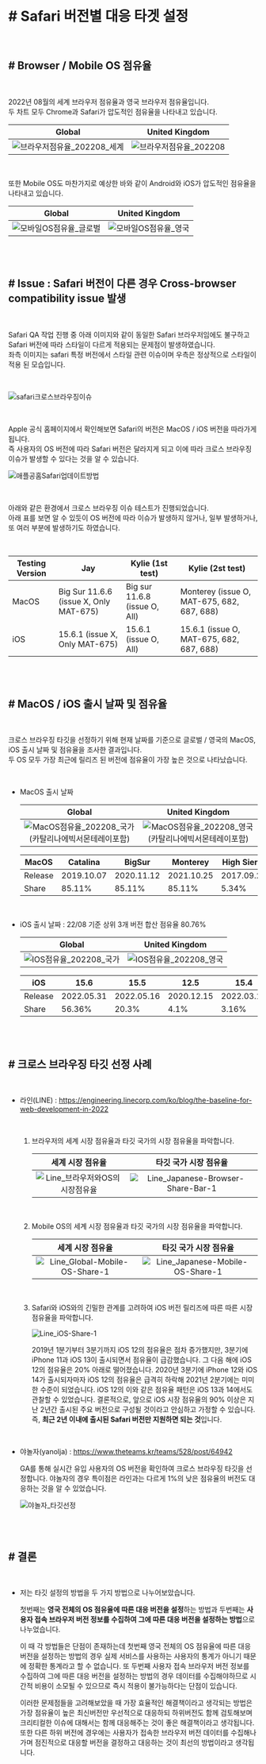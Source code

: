 # # Safari 버전별 대응 타겟 설정

<br>

## # Browser / Mobile OS 점유율

<br>

2022년 08월의 세계 브라우저 점유율과 영국 브라우저 점유율입니다. <br>
두 차트 모두 Chrome과 Safari가 압도적인 점유율을 나타내고 있습니다.

|                                                                     Global                                                                      |                                                              United Kingdom                                                              |
| :---------------------------------------------------------------------------------------------------------------------------------------------: | :--------------------------------------------------------------------------------------------------------------------------------------: |
| ![브라우저점유율_202208_세계](https://user-images.githubusercontent.com/85284246/188083581-709b6073-4c2b-44a0-af6a-18f0fbf5874d.png) | ![브라우저점유율_202208](https://user-images.githubusercontent.com/85284246/188063510-404bd61f-bac8-4872-835b-c17285b6c567.png) |

<br>

또한 Mobile OS도 마찬가지로 예상한 바와 같이 Android와 iOS가 압도적인 점유율을 나타내고 있습니다.

|                                                                    Global                                                                     |                                                               United Kingdom                                                               |
| :-------------------------------------------------------------------------------------------------------------------------------------------: | :----------------------------------------------------------------------------------------------------------------------------------------: |
| ![모바일OS점유율_글로벌](https://user-images.githubusercontent.com/85284246/188084739-c563469b-3dac-4b0f-93e5-03c54e9875b8.png) | ![모바일OS점유율_영국](https://user-images.githubusercontent.com/85284246/188084745-768ac07a-196a-4657-bfce-b926ec8e1070.png) |

<br><br>

## # Issue : Safari 버전이 다른 경우 Cross-browser compatibility issue 발생

<br>

Safari QA 작업 진행 중 아래 이미지와 같이 동일한 Safari 브라우저임에도 불구하고 Safari 버전에 따라 스타일이 다르게 적용되는 문제점이 발생하였습니다. <br>
좌측 이미지는 safari 특정 버전에서 스타일 관련 이슈이며 우측은 정상적으로 스타일이 적용 된 모습입니다.

<br>

![safari크로스브라우징이슈](https://user-images.githubusercontent.com/85284246/188085494-47fbaaf6-1239-498b-a552-a77ce6a804d3.png)

<br>

Apple 공식 홈페이지에서 확인해보면 Safari의 버전은 MacOS / iOS 버전을 따라가게 됩니다. <br> 즉 사용자의 OS 버전에 따라 Safari 버전은 달라지게 되고 이에 따라 크로스 브라우징 이슈가 발생할 수 있다는 것을 알 수 있습니다.

![애플공홈Safari업데이트방법](https://user-images.githubusercontent.com/85284246/188065769-e4d24cc8-c09f-45f4-a6b1-1a248675658a.png)

<br>

아래와 같은 환경에서 크로스 브라우징 이슈 테스트가 진행되었습니다. <br> 아래 표를 보면 알 수 있듯이 OS 버전에 따라 이슈가 발생하지 않거나, 일부 발생하거나, 또 여러 부분에 발생하기도 하였습니다.

<br>

| Testing Version | Jay                                    | Kylie (1st test)              | Kylie (2st test)                           |
| --------------- | -------------------------------------- | ----------------------------- | ------------------------------------------ |
| MacOS           | Big Sur 11.6.6 (issue X, Only MAT-675) | Big sur 11.6.8 (issue O, All) | Monterey (issue O, MAT-675, 682, 687, 688) |
| iOS             | 15.6.1 (issue X, Only MAT-675)         | 15.6.1 (issue O, All)         | 15.6.1 (issue O, MAT-675, 682, 687, 688)   |

<br><br>

## # MacOS / iOS 출시 날짜 및 점유율

<br>

크로스 브라우징 타깃을 선정하기 위해 현재 날짜를 기준으로 글로벌 / 영국의 MacOS, iOS 출시 날짜 및 점유율을 조사한 결과입니다. <br> 두 OS 모두 가장 최근에 릴리즈 된 버전에 점유율이 가장 높은 것으로 나타났습니다.

<br>

- MacOS 출시 날짜

  |                                                                                         Global                                                                                         |                                                                                     United Kingdom                                                                                      |
  | :------------------------------------------------------------------------------------------------------------------------------------------------------------------------------------: | :-------------------------------------------------------------------------------------------------------------------------------------------------------------------------------------: |
  | ![MacOS점유율_202208_국가(카탈리나에빅서몬테레이포함)](https://user-images.githubusercontent.com/85284246/188086649-876497fa-8f33-473b-af03-3a03db6182b9.png) | ![MacOS점유율_202208_영국(카탈리나에빅서몬테레이포함)](https://user-images.githubusercontent.com/85284246/188086666-08196d87-890d-4e98-a84b-3cb4b585b2fe.png) |

  | MacOS   | Catalina   | BigSur     | Monterey   | High Sierra | Mojave     |
  | ------- | ---------- | ---------- | ---------- | ----------- | ---------- |
  | Release | 2019.10.07 | 2020.11.12 | 2021.10.25 | 2017.09.26  | 2018.09.24 |
  | Share   | 85.11%     | 85.11%     | 85.11%     | 5.34%       | 3.06%      |

<br>

- iOS 출시 날짜 : 22/08 기준 상위 3개 버전 합산 점유율 80.76%

  |                                                                 Global                                                                  |                                                              United Kingdom                                                              |
  | :-------------------------------------------------------------------------------------------------------------------------------------: | :--------------------------------------------------------------------------------------------------------------------------------------: |
  | ![IOS점유율_202208_국가](https://user-images.githubusercontent.com/85284246/188087012-66e25a11-aa60-4eed-aa0d-a86f4f5ea0ed.png) | ![IOS점유율_202208_영국](https://user-images.githubusercontent.com/85284246/188087017-ae08a93b-20fc-45b3-bb07-138a929c02e8.png) |

  | iOS     | 15.6       | 15.5       | 12.5       | 15.4       | 14.8       |
  | ------- | ---------- | ---------- | ---------- | ---------- | ---------- |
  | Release | 2022.05.31 | 2022.05.16 | 2020.12.15 | 2022.03.14 | 2021.09.14 |
  | Share   | 56.36%     | 20.3%      | 4.1%       | 3.16%      | 2.95%      |

<br><br>

## # 크로스 브라우징 타깃 선정 사례

<br>

- 라인(LINE) : https://engineering.linecorp.com/ko/blog/the-baseline-for-web-development-in-2022

  <br>

  1. 브라우저의 세계 시장 점유율과 타깃 국가의 시장 점유율을 파악합니다.

     |                                                                   세계 시장 점유율                                                                    |                                                            타깃 국가 시장 점유율                                                            |
     | :---------------------------------------------------------------------------------------------------------------------------------------------------: | :-----------------------------------------------------------------------------------------------------------------------------------------: |
     | ![Line_브라우저와OS의시장점유율](https://user-images.githubusercontent.com/85284246/188078979-4bfd9f0e-39e8-4b51-a390-f3bf8d08f61e.svg) | ![Line_Japanese-Browser-Share-Bar-1](https://user-images.githubusercontent.com/85284246/188080840-daa24c11-b569-4eda-a876-338303fcdaa2.svg) |

  <br>

  2. Mobile OS의 세계 시장 점유율과 타깃 국가의 시장 점유율을 파악합니다.

     |                                                            세계 시장 점유율                                                             |                                                           타깃 국가 시장 점유율                                                           |
     | :-------------------------------------------------------------------------------------------------------------------------------------: | :---------------------------------------------------------------------------------------------------------------------------------------: |
     | ![Line_Global-Mobile-OS-Share-1](https://user-images.githubusercontent.com/85284246/188079324-43c282f6-1770-496f-bb65-d31063cb1be0.svg) | ![Line_Japanese-Mobile-OS-Share-1](https://user-images.githubusercontent.com/85284246/188081245-60993f83-d14a-4626-a28f-b51a6f4bb726.svg) |

  <br>

  3. Safari와 iOS와의 긴밀한 관계를 고려하여 iOS 버전 릴리즈에 따른 따른 시장 점유율을 파악합니다.

     ![Line_iOS-Share-1](https://user-images.githubusercontent.com/85284246/188078999-f169e0ca-9d15-4282-8139-ddc8ce12b803.png)

     2019년 1분기부터 3분기까지 iOS 12의 점유율은 점차 증가했지만, 3분기에 iPhone 11과 iOS 13이 출시되면서 점유율이 급감했습니다. 그 다음 해에 iOS 12의 점유율은 20% 아래로 떨어졌습니다. 2020년 3분기에 iPhone 12와 iOS 14가 출시되자마자 iOS 12의 점유율은 급격히 하락해 2021년 2분기에는 미미한 수준이 되었습니다. iOS 12의 이와 같은 점유율 패턴은 iOS 13과 14에서도 관찰할 수 있었습니다. 결론적으로, 앞으로 iOS 시장 점유율의 90% 이상은 지난 2년간 출시된 주요 버전으로 구성될 것이라고 안심하고 가정할 수 있습니다. 즉, **최근 2년 이내에 출시된 Safari 버전만 지원하면 되는 것**입니다.

<br>

- 야놀자(yanolja) : https://www.theteams.kr/teams/528/post/64942

  GA를 통해 실시간 유입 사용자의 OS 버전을 확인하여 크로스 브라우징 타깃을 선정합니다. 야놀자의 경우 특이점은 라인과는 다르게 1%의 낮은 점유율의 버전도 대응하는 것을 알 수 있었습니다.

  ![야놀자_타깃선정](https://user-images.githubusercontent.com/85284246/188088136-030032b8-3ca8-47bb-8ccf-66e0830eb51a.png)

<br><br>

## # 결론

<br>

- 저는 타깃 설정의 방법을 두 가지 방법으로 나누어보았습니다.

  첫번째는 **영국 전체의 OS 점유율에 따른 대응 버전을 설정**하는 방법과 두번째는 **사용자 접속 브라우저 버전 정보를 수집하여 그에 따른 대응 버전을 설정하는 방법**으로 나누었습니다.

  이 때 각 방법들은 단점이 존재하는데 첫번째 영국 전체의 OS 점유율에 따른 대응 버전을 설정하는 방법의 경우 실제 서비스를 사용하는 사용자의 통계가 아니기 때문에 정확한 통계라고 할 수 없습니다. 또 두번째 사용자 접속 브라우저 버전 정보를 수집하여 그에 따른 대응 버전을 설정하는 방법의 경우 데이터를 수집해야하므로 시간적 비용이 소모될 수 있으므로 즉시 적용이 불가능하다는 단점이 있습니다.

  이러한 문제점들을 고려해보았을 때 가장 효율적인 해결책이라고 생각되는 방법은 가장 점유율이 높은 최신버전만 우선적으로 대응하되 하위버전도 함께 검토해보며 크리티컬한 이슈에 대해서는 함께 대응해주는 것이 좋은 해결책이라고 생각됩니다. 또한 다른 하위 버전에 경우에는 사용자가 접속한 브라우저 버전 데이터를 수집해나가며 점진적으로 대응할 버전을 결정하고 대응하는 것이 최선의 방법이라고 생각됩니다.

